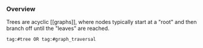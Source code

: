 ### Overview
Trees are acyclic [[graphs]], where nodes typically start at a "root" and then branch off until the "leaves" are reached.


```query
tag:#tree OR tag:#graph_traversal
```
